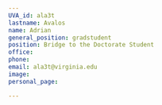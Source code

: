 ```yaml
---
UVA_id: ala3t
lastname: Avalos
name: Adrian
general_position: gradstudent
position: Bridge to the Doctorate Student
office: 
phone: 
email: ala3t@virginia.edu
image:
personal_page: 

---
```

